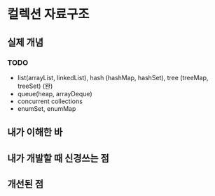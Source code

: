 # 컬렉션 자료구조
## 실제 개념
### TODO
- list(arrayList, linkedList), hash (hashMap, hashSet), tree (treeMap, treeSet) (완) 
- queue(heap, arrayDeque)
- concurrent collections
- enumSet, enumMap
## 내가 이해한 바
## 내가 개발할 때 신경쓰는 점
## 개선된 점

